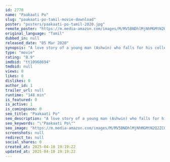 ```yaml
---
id: 2770
name: "Paakaati Po"
slug: "paakaati-po-tamil-movie-download"
poster: "posters/paakaati-po-tamil-2020.jpg"
remote_poster: "https://m.media-amazon.com/images/M/MV5BNDhlMjNhMGMtN2Q2ZC00OWYyLWFkNmMtZGMzZDRhYjBjNTk4XkEyXkFqcGdeQXVyMzYxOTQ3MDg@._V1_SX300.jpg"
original_language: "Tamil"
dubbed_in: null
released_date: "05 Mar 2020"
synopsis: "A love story of a young man (Ashwin) who falls for his colleague (Mythily) at first sight. Eventually he manages to attract her without expressing and the journey gets even more interesting when new colleague (Jessy) interrupts them."
type: "movie"
rating: "8.9"
imdbid: "tt10968694"
tmdbid: null
views: 0
likes: 0
dislikes: 0
author_id: 1
trailer_url: null
runtime: "148 min"
is_featured: 0
is_active: 1
is_comingsoon: 0
seo_title: "Paakaati Po"
seo_description: "A love story of a young man (Ashwin) who falls for his colleague (Mythily) at first sight. Eventually he manages to attract her without expressing and the journey gets even more interesting when new colleague (Jessy) interrupts them."
seo_keywords: "\"Paakaati Po\""
seo_image: "https://m.media-amazon.com/images/M/MV5BNDhlMjNhMGMtN2Q2ZC00OWYyLWFkNmMtZGMzZDRhYjBjNTk4XkEyXkFqcGdeQXVyMzYxOTQ3MDg@._V1_SX300.jpg"
screenshots: null
redirect_to: null
social_shares: 0
created_at: 2025-04-10 19:19:22
updated_at: 2025-04-10 19:19:22
---
```


